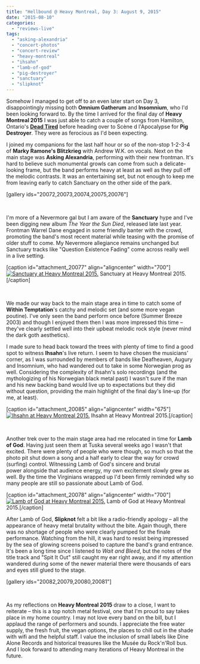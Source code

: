 ```yaml
---
title: "Hellbound @ Heavy Montreal, Day 3: August 9, 2015"
date: "2015-08-10"
categories: 
  - "reviews-live"
tags: 
  - "asking-alexandria"
  - "concert-photos"
  - "concert-review"
  - "heavy-montreal"
  - "ihsahn"
  - "lamb-of-god"
  - "pig-destroyer"
  - "sanctuary"
  - "slipknot"
---
```


Somehow I managed to get off to an even later start on Day 3, disappointingly missing both **Omnium Gatherum** and **Insomnium**, who I'd been looking forward to. By the time I arrived for the final day of **Heavy Montreal 2015** I was just able to catch a couple of songs from Hamilton, Ontario's **[Dead Tired](https://zdeadtiredz.bandcamp.com/)** before heading over to Scène d l'Apocalypse for **Pig Destroyer**. They were as ferocious as I'd been expecting. 

I joined my companions for the last half hour or so of the non-stop 1-2-3-4 of **Marky Ramone's Blitzkrieg** with Andrew W.K. on vocals. Next on the main stage was **Asking Alexandria**, performing with their new frontman. It's hard to believe such monumental growls can come from such a delicate-looking frame, but the band performs heavy at least as well as they pull off the melodic contrasts. It was an entertaining set, but not enough to keep me from leaving early to catch Sanctuary on the other side of the park.

\[gallery ids="20072,20073,20074,20075,20076"\]

 

I'm more of a Nevermore gal but I am aware of the **Sanctuary** hype and I've been digging new album _The Year the Sun Died_, released late last year. Frontman Warrel Dane engaged in some friendly banter with the crowd, promoting the band's most recent material while teasing with the promise of older stuff to come. My Nevermore allegiance remains unchanged but Sanctuary tracks like "Question Existence Fading" come across really well in a live setting.

\[caption id="attachment\_20077" align="aligncenter" width="700"\][![Sanctuary at Heavy Montreal 2015.](https://hellbound.ca/wp-content/uploads/2015/08/Sanctuary-1.jpg)](https://hellbound.ca/wp-content/uploads/2015/08/Sanctuary-1.jpg) Sanctuary at Heavy Montreal 2015.\[/caption\]

 

We made our way back to the main stage area in time to catch some of **Within Temptation**'s catchy and melodic set (and some more vegan poutine). I've only seen the band perform once before (Summer Breeze 2003) and though I enjoyed them then I was more impressed this time – they've clearly settled well into their upbeat melodic rock style (never mind the dark goth aesthetics).

I made sure to head back toward the trees with plenty of time to find a good spot to witness **Ihsahn**'s live return. I seem to have chosen the musicians' corner, as I was surrounded by members of bands like Deafheaven, Augury and Insomnium, who had wandered out to take in some Norwegian prog as well. Considering the complexity of Ihsahn's solo recordings (and the mythologizing of his Norwegian black metal past) I wasn't sure if the man and his new backing band would live up to expectations but they did without question, providing the main highlight of the final day's line-up (for me, at least).

\[caption id="attachment\_20085" align="aligncenter" width="675"\][![Ihsahn at Heavy Montreal 2015.](https://hellbound.ca/wp-content/uploads/2015/08/Ihsahn.jpg)](https://hellbound.ca/wp-content/uploads/2015/08/Ihsahn.jpg) Ihsahn at Heavy Montreal 2015.\[/caption\]

 

Another trek over to the main stage area had me relocated in time for **Lamb of God**. Having just seen them at Tuska several weeks ago I wasn't that excited. There were plenty of people who were though, so much so that the photo pit shut down a song and a half early to clear the way for crowd (surfing) control. Witnessing Lamb of God's sincere and brutal power alongside that audience energy, my own excitement slowly grew as well. By the time the Virginians wrapped up I'd been firmly reminded why so many people are still so passionate about Lamb of God.

\[caption id="attachment\_20078" align="aligncenter" width="700"\][![Lamb of God at Heavy Montreal 2015.](https://hellbound.ca/wp-content/uploads/2015/08/LambofGod-2.jpg)](https://hellbound.ca/wp-content/uploads/2015/08/LambofGod-2.jpg) Lamb of God at Heavy Montreal 2015.\[/caption\]

After Lamb of God, **Slipknot** felt a bit like a radio-friendly apology – all the appearance of heavy metal brutality without the bite. Again though, there was no shortage of people who were clearly pumped for the finale performance. Watching from the hill, it was hard to resist being impressed by the sea of glowing screens poised to capture the band's grand entrance. It's been a long time since I listened to _Wait and Bleed_, but the notes of the title track and "Spit It Out" still caught my ear right away, and if my attention wandered during some of the newer material there were thousands of ears and eyes still glued to the stage.

\[gallery ids="20082,20079,20080,20081"\]

 

As my reflections on **Heavy Montreal 2015** draw to a close, I want to reiterate – this is a top notch metal festival, one that I'm proud to say takes place in my home country. I may not love every band on the bill, but I applaud the range of performers and sounds. I appreciate the free water supply, the fresh fruit, the vegan options, the places to chill out in the shade with wifi and the helpful staff. I value the inclusion of small labels like Dine Alone Records and historical treasures like the Musée du Rock'n'Roll bus. And I look forward to attending many iterations of Heavy Montreal in the future.
